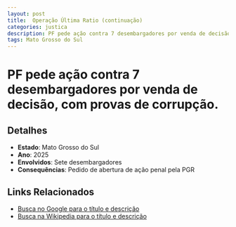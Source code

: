 ```yaml
---
layout: post
title:  Operação Última Ratio (continuação)
categories: justica
description: PF pede ação contra 7 desembargadores por venda de decisão✧ com provas de corrupção.Sete desembargadores
tags: Mato Grosso do Sul
---
```


# PF pede ação contra 7 desembargadores por venda de decisão, com provas de corrupção.

## Detalhes
- **Estado**: Mato Grosso do Sul
- **Ano**: 2025
- **Envolvidos**:
Sete desembargadores
- **Consequências**:
Pedido de abertura de ação penal pela PGR

## Links Relacionados
- [Busca no Google para o título e descrição](https://www.google.com/search?q=Opera%C3%A7%C3%A3o%20%C3%9Altima%20Ratio%20%28continua%C3%A7%C3%A3o%29%20PF%20pede%20a%C3%A7%C3%A3o%20contra%207%20desembargadores%20por%20venda%20de%20decis%C3%A3o%2C%20com%20provas%20de%20corrup%C3%A7%C3%A3o.%20Mato%20Grosso%20do%20Sul)
- [Busca na Wikipedia para o título e descrição](https://en.wikipedia.org/w/index.php?search=Opera%C3%A7%C3%A3o%20%C3%9Altima%20Ratio%20%28continua%C3%A7%C3%A3o%29%20PF%20pede%20a%C3%A7%C3%A3o%20contra%207%20desembargadores%20por%20venda%20de%20decis%C3%A3o%2C%20com%20provas%20de%20corrup%C3%A7%C3%A3o.%20Mato%20Grosso%20do%20Sul)
